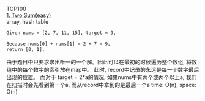 TOP100  
[1. Two Sum(easy)](https://leetcode.com/problems/two-sum/description/)  
array, hash table

```html
Given nums = [2, 7, 11, 15], target = 9,

Because nums[0] + nums[1] = 2 + 7 = 9,
return [0, 1].
```


由于题目中只要求求出唯一的一个解。因此可以在最初的时候遍历整个数组, 将数组中的每个数字的索引放在map中。
此时, record中记录的永远是每一个数字最后出现的位置。
而对于 target = 2*a的情况, 如果nums中有两个或两个以上a,
我们在扫描时会先看到第一个a, 而从record中拿到的是最后一个a
time: O(n), space: O(n)